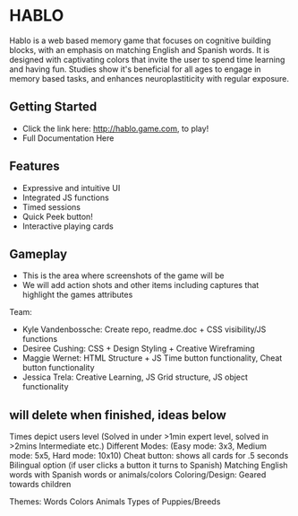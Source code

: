 # HABLO 
Hablo is a web based memory game that focuses on cognitive building blocks, with an emphasis on matching English and Spanish words. It is designed with captivating colors that invite the user to spend time learning and having fun. Studies show it's beneficial for all ages to engage in memory based tasks, and enhances neuroplastiticity with regular exposure.
 
 ## Getting Started
 - Click the link here: http://hablo.game.com, to play! 
 - Full Documentation Here
 
 ## Features
- Expressive and intuitive UI
- Integrated JS functions
- Timed sessions
- Quick Peek button!
- Interactive playing cards

## Gameplay 
- This is the area where screenshots of the game will be
- We will add action shots and other items including captures that highlight the games attributes

Team:
- Kyle Vandenbossche: Create repo, readme.doc + CSS visibility/JS functions
- Desiree Cushing: CSS + Design Styling + Creative Wireframing
- Maggie Wernet: HTML Structure + JS Time button functionality, Cheat button functionality
- Jessica Trela: Creative Learning, JS Grid structure, JS object functionality

 
## will delete when finished, ideas below
Times depict users level (Solved in under >1min expert level, solved in >2mins Intermediate etc.)
Different Modes: (Easy mode: 3x3, Medium mode: 5x5, Hard mode: 10x10)
Cheat button: shows all cards for .5 seconds
Bilingual option (if user clicks a button it turns to Spanish)
Matching English words with Spanish words or animals/colors
Coloring/Design: Geared towards children

 
Themes:
Words
Colors
Animals
Types of Puppies/Breeds
